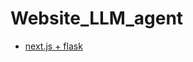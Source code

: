 # Website_LLM_agent

- [next.js + flask](https://claude.ai/share/7fa4ad5b-93cb-42e2-a169-773d642b7819)